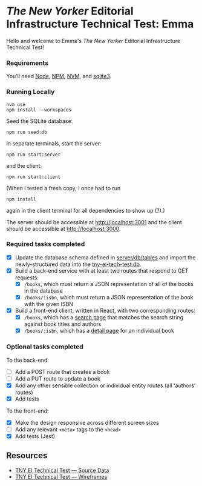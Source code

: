 # _The New Yorker_ Editorial Infrastructure Technical Test: Emma

Hello and welcome to Emma's _The New Yorker_ Editorial Infrastructure Technical Test!

### Requirements

You’ll need [Node](https://nodejs.org/en), [NPM](https://www.npmjs.com/), [NVM](https://github.com/nvm-sh/nvm/tree/master), and [sqlite3](https://www.sqlite.org/cli.html).

### Running Locally

```
nvm use
npm install --workspaces
```

Seed the SQLite database:

```
npm run seed:db
```

In separate terminals, start the server:

```
npm run start:server
```

and the client:

```
npm run start:client
```

(When I tested a fresh copy, I once had to run

```
npm install
```

again in the client terminal for all dependencies to show up (?).)

The server should be accessible at [http://localhost:3001](http://localhost:3001) and the client should be accessible at [http://localhost:3000](http://localhost:3000).

### Required tasks completed

- [x] Update the database schema defined in [server/db/tables][sql] and import the newly-structured data into the [tny-ei-tech-test.db][db].
- [x] Build a back-end service with at least two routes that respond to GET requests:
  - [x] `/books`, which must return a JSON representation of all of the books in the database
  - [x] `/books/:isbn`, which must return a JSON representation of the book with the given ISBN
- [x] Build a front-end client, written in React, with two corresponding routes:
  - [x] `/books`, which has a [search page][search] that matches the search string against book titles and authors
  - [x] `/books/:isbn`, which has a [detail page][book-detail] for an individual book

### Optional tasks completed

To the back-end:

- [ ] Add a POST route that creates a book
- [ ] Add a PUT route to update a book
- [x] Add any other sensible collection or individual entity routes (all 'authors' routes)
- [x] Add tests

To the front-end:

- [x] Make the design responsive across different screen sizes
- [ ] Add any relevant `<meta>` tags to the `<head>`
- [x] Add tests (Jest)

## Resources

- [TNY EI Technical Test — Source Data][data]
- [TNY EI Technical Test — Wireframes][wireframes]

[data]: https://docs.google.com/spreadsheets/d/1ec2OSWYjXENyRd9JKilCrJfBzwGxHBJh9hP8d8paRRU/edit#gid=158941343 "TNY EI Technical Test — Source Data"
[sql]: server/db/tables/ "SQL Table Definitions"
[db]: server/db/data/tny-ei-tech-test.db "SQLite Database"
[wireframes]: https://www.figma.com/file/iBcDDEeTNOGHMnPCBhNSQi/TNY-EI-Technical-Test-%E2%80%94-Wireframes?type=design&node-id=2%3A723&mode=design&t=ZAgUCyAoE5wJAQWl-1 "Figma Wireframes"
[search]: https://www.figma.com/file/iBcDDEeTNOGHMnPCBhNSQi/TNY-EI-Technical-Test-%E2%80%94-Wireframes?type=design&node-id=7645-1446&mode=design "Figma Wireframes — Search Page"
[book-detail]: https://www.figma.com/file/iBcDDEeTNOGHMnPCBhNSQi/TNY-EI-Technical-Test-%E2%80%94-Wireframes?type=design&node-id=17-121&mode=design "Figma Wireframe — Detail Page"
